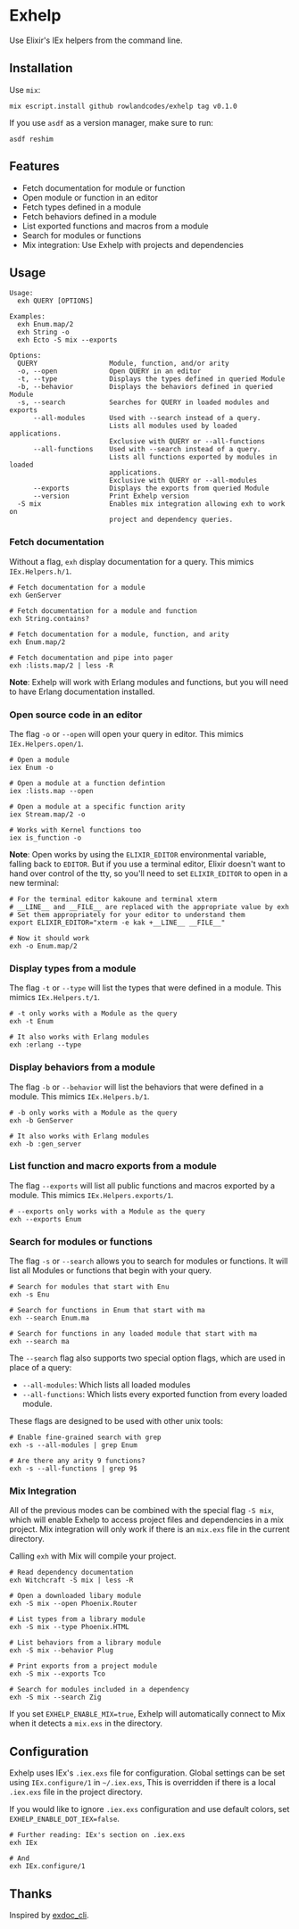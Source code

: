 # Exhelp

Use Elixir's IEx helpers from the command line.

## Installation

Use `mix`:

```
mix escript.install github rowlandcodes/exhelp tag v0.1.0
```

If you use `asdf` as a version manager, make sure to run:

```
asdf reshim
```

## Features

* Fetch documentation for module or function
* Open module or function in an editor
* Fetch types defined in a module
* Fetch behaviors defined in a module
* List exported functions and macros from a module
* Search for modules or functions
* Mix integration: Use Exhelp with projects and dependencies

## Usage

```
Usage:
  exh QUERY [OPTIONS]

Examples:
  exh Enum.map/2
  exh String -o
  exh Ecto -S mix --exports

Options:
  QUERY                  Module, function, and/or arity
  -o, --open             Open QUERY in an editor
  -t, --type             Displays the types defined in queried Module
  -b, --behavior         Displays the behaviors defined in queried Module
  -s, --search           Searches for QUERY in loaded modules and exports
      --all-modules      Used with --search instead of a query.
                         Lists all modules used by loaded applications.
                         Exclusive with QUERY or --all-functions
      --all-functions    Used with --search instead of a query.
                         Lists all functions exported by modules in loaded
                         applications.
                         Exclusive with QUERY or --all-modules
      --exports          Displays the exports from queried Module
      --version          Print Exhelp version
  -S mix                 Enables mix integration allowing exh to work on 
                         project and dependency queries.
```

### Fetch documentation

Without a flag, `exh` display documentation for a query.
This mimics `IEx.Helpers.h/1`.

```
# Fetch documentation for a module
exh GenServer

# Fetch documentation for a module and function
exh String.contains?

# Fetch documentation for a module, function, and arity
exh Enum.map/2

# Fetch documentation and pipe into pager
exh :lists.map/2 | less -R
```

**Note**: Exhelp will work with Erlang modules and functions,
but you will need to have Erlang documentation installed.

### Open source code in an editor

The flag `-o` or `--open` will open your query in editor.
This mimics `IEx.Helpers.open/1`.

```
# Open a module
iex Enum -o

# Open a module at a function defintion
iex :lists.map --open

# Open a module at a specific function arity
iex Stream.map/2 -o

# Works with Kernel functions too
iex is_function -o
```

**Note**: Open works by using the `ELIXIR_EDITOR` environmental variable,
falling back to `EDITOR`. But if you use a terminal editor, 
Elixir doesn't want to hand over control of the tty,
so you'll need to set `ELIXIR_EDITOR` to open in a new terminal:

```
# For the terminal editor kakoune and terminal xterm
# __LINE__ and __FILE__ are replaced with the appropriate value by exh
# Set them appropriately for your editor to understand them
export ELIXIR_EDITOR="xterm -e kak +__LINE__ __FILE__"

# Now it should work
exh -o Enum.map/2
```

### Display types from a module

The flag `-t` or `--type` will list the types that were defined in a module.
This mimics `IEx.Helpers.t/1`.

```
# -t only works with a Module as the query
exh -t Enum

# It also works with Erlang modules
exh :erlang --type
```

### Display behaviors from a module

The flag `-b` or `--behavior` will list the behaviors that were defined in a module.
This mimics `IEx.Helpers.b/1`.

```
# -b only works with a Module as the query
exh -b GenServer

# It also works with Erlang modules
exh -b :gen_server
```

### List function and macro exports from a module

The flag `--exports` will list all public functions and macros exported by a module.
This mimics `IEx.Helpers.exports/1`.

```
# --exports only works with a Module as the query
exh --exports Enum
```

### Search for modules or functions

The flag `-s` or `--search` allows you to search for modules or functions.
It will list all Modules or functions that begin with your query.

```
# Search for modules that start with Enu
exh -s Enu

# Search for functions in Enum that start with ma
exh --search Enum.ma

# Search for functions in any loaded module that start with ma
exh --search ma
``` 

The `--search` flag also supports two special option flags,
which are used in place of a query:

* `--all-modules`: Which lists all loaded modules
* `--all-functions`: Which lists every exported function from every loaded module.

These flags are designed to be used with other unix tools:

```
# Enable fine-grained search with grep
exh -s --all-modules | grep Enum

# Are there any arity 9 functions?
exh -s --all-functions | grep 9$
```

### Mix Integration

All of the previous modes can be combined with the special flag `-S mix`,
which will enable Exhelp to access project files and dependencies in a mix project.
Mix integration will only work if there is an `mix.exs` file in the current directory.

Calling `exh` with Mix will compile your project.

```
# Read dependency documentation
exh Witchcraft -S mix | less -R

# Open a downloaded libary module
exh -S mix --open Phoenix.Router

# List types from a library module
exh -S mix --type Phoenix.HTML

# List behaviors from a library module
exh -S mix --behavior Plug

# Print exports from a project module
exh -S mix --exports Tco

# Search for modules included in a dependency
exh -S mix --search Zig
```

If you set `EXHELP_ENABLE_MIX=true`, Exhelp will automatically connect to Mix when it detects a `mix.exs` in the directory.

## Configuration

Exhelp uses IEx's `.iex.exs` file for configuration.
Global settings can be set using `IEx.configure/1` in `~/.iex.exs`,
This is overridden if there is a local `.iex.exs` file in the project directory.

If you would like to ignore `.iex.exs` configuration and use default colors,
set `EXHELP_ENABLE_DOT_IEX=false`.

```
# Further reading: IEx's section on .iex.exs
exh IEx

# And
exh IEx.configure/1
```

## Thanks

Inspired by [exdoc_cli](https://github.com/silbermm/exdoc_cli).
